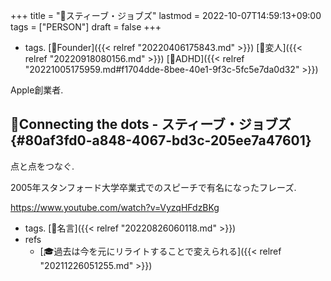 +++
title = "👨スティーブ・ジョブズ"
lastmod = 2022-10-07T14:59:13+09:00
tags = ["PERSON"]
draft = false
+++

-   tags. [🔖Founder]({{< relref "20220406175843.md" >}}) [🔖変人]({{< relref "20220918080156.md" >}}) [🔖ADHD]({{< relref "20221005175959.md#f1704dde-8bee-40e1-9f3c-5fc5e7da0d32" >}})

Apple創業者.


## 📜Connecting the dots - スティーブ・ジョブズ {#80af3fd0-a848-4067-bd3c-205ee7a47601}

点と点をつなぐ.

2005年スタンフォード大学卒業式でのスピーチで有名になったフレーズ.

<https://www.youtube.com/watch?v=VyzqHFdzBKg>

-   tags. [🔖名言]({{< relref "20220826060118.md" >}})
-   refs
    -   [🎓過去は今を元にリライトすることで変えられる]({{< relref "20211226051255.md" >}})
